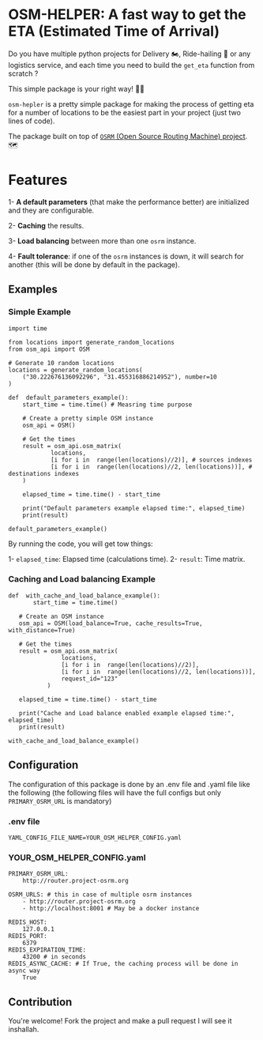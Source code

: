 # OSM-HELPER: A fast way to get the ETA (Estimated Time of Arrival) 
Do you have multiple python projects for Delivery :motorcycle:, Ride-hailing :car: or any logistics service, and each time you need to build the `get_eta` function from scratch ?

This simple package is your right way! :rocket::rocket:

`osm-hepler` is a pretty simple package for making the process of getting eta for a number of locations to be the easiest part in your project (just two lines of code).

The package built on top of  [`OSRM` (Open Source Routing Machine) project](https://project-osrm.org/). :world_map:

# Features

1- **A default parameters** (that make the performance better) are initialized and they are configurable.

2- **Caching** the results.

3- **Load balancing** between more than one `osrm` instance.

4- **Fault tolerance**: if one of the `osrm` instances is down, it will search for another (this will be done by default in the package). 

## Examples
### Simple Example
```
import time

from locations import generate_random_locations
from osm_api import OSM

# Generate 10 random locations
locations = generate_random_locations(
	("30.222676136092296", "31.455316886214952"), number=10
)

def  default_parameters_example():
	start_time = time.time() # Measring time purpose
	
	# Create a pretty simple OSM instance
	osm_api = OSM()

	# Get the times
	result = osm_api.osm_matrix(
			locations,
			[i for i in  range(len(locations)//2)], # sources indexes
			[i for i in  range(len(locations)//2, len(locations))], # destinations indexes
	)

	elapsed_time = time.time() - start_time
	
	print("Default parameters example elapsed time:", elapsed_time)
	print(result)

default_parameters_example()
```
By running the code, you will get tow things:

1- `elapsed_time`: Elapsed time (calculations time).
2- `result`: Time matrix.

 ### Caching and Load balancing Example
 ```
 def  with_cache_and_load_balance_example():
		start_time = time.time()
	
	# Create an OSM instance
	osm_api = OSM(load_balance=True, cache_results=True, with_distance=True)

	# Get the times
	result = osm_api.osm_matrix(
				locations,
				[i for i in  range(len(locations)//2)],
				[i for i in  range(len(locations)//2, len(locations))],
				request_id="123"
			)

	elapsed_time = time.time() - start_time
	
	print("Cache and Load balance enabled example elapsed time:", elapsed_time)
	print(result)
	
with_cache_and_load_balance_example()
```
 
## Configuration

The configuration of this package is done by an .env file and .yaml file like the following (the following files will have the full configs but only `PRIMARY_OSRM_URL` is mandatory)

### .env file
```
YAML_CONFIG_FILE_NAME=YOUR_OSM_HELPER_CONFIG.yaml
```
### YOUR_OSM_HELPER_CONFIG.yaml
```
PRIMARY_OSRM_URL:
	http://router.project-osrm.org

OSRM_URLS: # this in case of multiple osrm instances
	- http://router.project-osrm.org
	- http://localhost:8001 # May be a docker instance

REDIS_HOST:
	127.0.0.1
REDIS_PORT:
	6379
REDIS_EXPIRATION_TIME:
	43200 # in seconds
REDIS_ASYNC_CACHE: # If True, the caching process will be done in async way
	True
```

## Contribution

You're welcome!
Fork the project and make a pull request I will see it inshallah.
